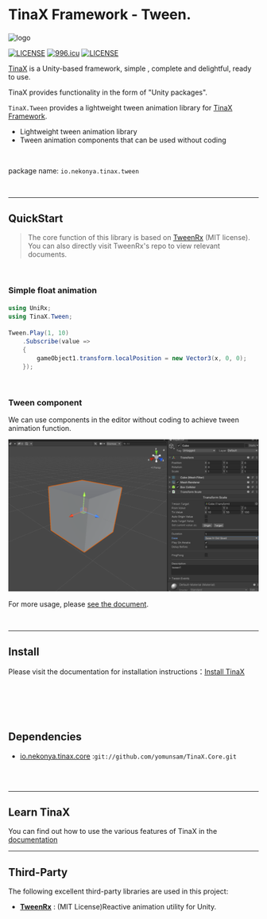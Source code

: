 # TinaX Framework - Tween.

<img src="https://github.com/yomunsam/TinaX.Core/raw/master/readme_res/logo.png" width = "360" height = "160" alt="logo" align=center />

[![LICENSE](https://img.shields.io/badge/license-NPL%20(The%20996%20Prohibited%20License)-blue.svg)](https://github.com/996icu/996.ICU/blob/master/LICENSE)
<a href="https://996.icu"><img src="https://img.shields.io/badge/link-996.icu-red.svg" alt="996.icu"></a>
[![LICENSE](https://camo.githubusercontent.com/890acbdcb87868b382af9a4b1fac507b9659d9bf/68747470733a2f2f696d672e736869656c64732e696f2f62616467652f6c6963656e73652d4d49542d626c75652e737667)](https://github.com/yomunsam/TinaX/blob/master/LICENSE)

<!-- [![LICENSE](https://camo.githubusercontent.com/3867ce531c10be1c59fae9642d8feca417d39b58/68747470733a2f2f696d672e736869656c64732e696f2f6769746875622f6c6963656e73652f636f6f6b6965592f596561726e696e672e737667)](https://github.com/yomunsam/TinaX/blob/master/LICENSE) -->


[TinaX](https://github.com/yomunsam/TinaX) is a Unity-based framework, simple , complete and delightful, ready to use.

TinaX provides functionality in the form of "Unity packages". 

`TinaX.Tween` provides a lightweight tween animation library for [TinaX Framework](https://github.com/yomunsam/TinaX).

- Lightweight tween animation library
- Tween animation components that can be used without coding

<br>

package name: `io.nekonya.tinax.tween`

<br>

------


## QuickStart

> The core function of this library is based on [TweenRx](https://github.com/fumobox/TweenRx) (MIT license). You can also directly visit TweenRx's repo to view relevant documents.

<br>

### Simple float animation

``` csharp
using UniRx;
using TinaX.Tween;

Tween.Play(1, 10)
    .Subscribe(value =>
    {
        gameObject1.transform.localPosition = new Vector3(x, 0, 0);
    });
```

<br>

### Tween component

We can use components in the editor without coding to achieve tween animation function.

![1619467493256](README.assets~/1619467493256.png)



For more usage, please [see the document](https://tinax.corala.space).

<br>

------

## Install

Please visit the documentation for installation instructions：[Install TinaX](https://tinax.corala.space/#/cmn-hans/tinax/install/install_tinax)



<br><br>
------

## Dependencies

- [io.nekonya.tinax.core](https://github.com/yomunsam/tinax.core) :`git://github.com/yomunsam/TinaX.Core.git`

<br><br>

------

## Learn TinaX

You can find out how to use the various features of TinaX in the [documentation](https://tinax.corala.space)

------

## Third-Party

The following excellent third-party libraries are used in this project:

- **[TweenRx](https://github.com/fumobox/TweenRx)** : (MIT License)Reactive animation utility for Unity.
